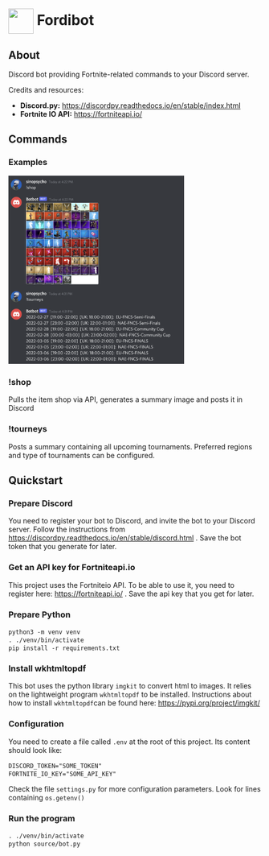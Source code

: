 # <img src="https://raw.githack.com/FortAwesome/Font-Awesome/master/svgs/solid/ghost.svg" card_color="#40DBB0" width="50" height="50" style="vertical-align:middle"/> Fordibot

## About
Discord bot providing Fortnite-related commands to your Discord server.

Credits and resources:
* **Discord.py:** https://discordpy.readthedocs.io/en/stable/index.html
* **Fortnite IO API:** https://fortniteapi.io/

## Commands
### Examples
<p>
  <img src="docs/images/example.png" width="350" title="Example">
</p>

### !shop
Pulls the item shop via API, generates a summary image and posts it in Discord
### !tourneys
Posts a summary containing all upcoming tournaments. Preferred regions and type of tournaments can be configured.

## Quickstart
### Prepare Discord
You need to register your bot to Discord, and invite the bot to your Discord server. Follow the instructions from https://discordpy.readthedocs.io/en/stable/discord.html . Save the bot token that you generate for later.

### Get an API key for Fortniteapi.io
This project uses the Fortniteio API. To be able to use it, you need to register here: https://fortniteapi.io/ . Save the api key that you get for later.

### Prepare Python
```
python3 -m venv venv
. ./venv/bin/activate
pip install -r requirements.txt
```

### Install wkhtmltopdf
This bot uses the python library `imgkit` to convert html to images. It relies on the lightweight program `wkhtmltopdf` to be installed. Instructions about how to install `wkhtmltopdf`can be found here: https://pypi.org/project/imgkit/ 

### Configuration
You need to create a file called `.env` at the root of this project. Its content should look like:
```
DISCORD_TOKEN="SOME_TOKEN"
FORTNITE_IO_KEY="SOME_API_KEY"
```
Check the file `settings.py` for more configuration parameters. Look for lines containing `os.getenv()`

### Run the program
```
. ./venv/bin/activate
python source/bot.py
```
